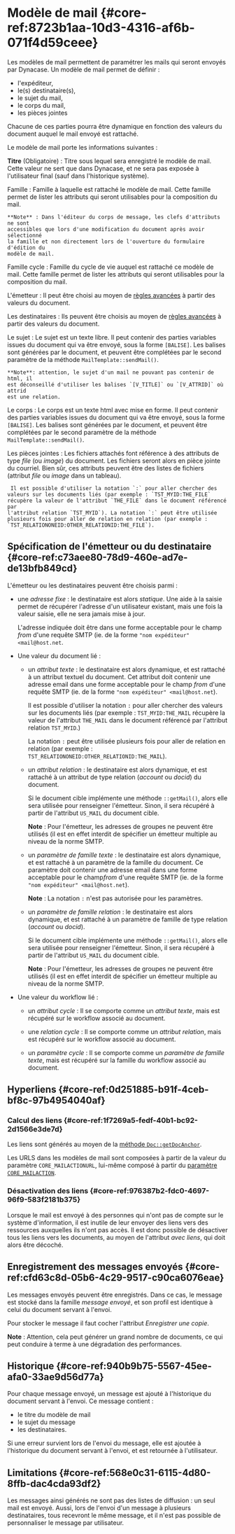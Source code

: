 # Modèle de mail {#core-ref:8723b1aa-10d3-4316-af6b-071f4d59ceee}

Les modèles de mail permettent de paramétrer les mails qui seront envoyés par
Dynacase. Un modèle de mail permet de définir :

*   l'expéditeur,
*   le(s) destinataire(s),
*   le sujet du mail,
*   le corps du mail,
*   les pièces jointes

Chacune de ces parties pourra être dynamique en fonction des valeurs du document
auquel le mail envoyé est rattaché.

Le modèle de mail porte les informations suivantes :

**Titre** (Obligatoire)
:   Titre sous lequel sera enregistré le modèle de mail. Cette valeur ne sert
    que dans Dynacase, et ne sera pas exposée à l'utilisateur final (sauf dans
    l'historique système).

Famille
:   Famille à laquelle est rattaché le modèle de mail. Cette famille permet de
    lister les attributs qui seront utilisables pour la composition du mail.
    
    **Note** : Dans l'éditeur du corps de message, les clefs d'attributs ne sont
    accessibles que lors d'une modification du document après avoir sélectionné
    la famille et non directement lors de l'ouverture du formulaire d'édition du
    modèle de mail.

Famille cycle
:   Famille du cycle de vie auquel est rattaché ce modèle de mail. Cette famille
    permet de lister les attributs qui seront utilisables pour la composition du
    mail.

L'émetteur
:   Il peut être choisi au moyen de [règles avancées][emetteur_destinataire] à
    partir des valeurs du document.

Les destinataires
:   Ils peuvent être choisis au moyen de
    [règles avancées][emetteur_destinataire] à partir des valeurs du document.

Le sujet
:   Le sujet est un texte libre. Il peut contenir des parties variables issues
    du document qui va être envoyé, sous la forme `[BALISE]`.
    Les balises sont générées par le document, et peuvent être complétées par le
    second paramètre de la méthode `MailTemplate::sendMail()`.
    
    **Note**: attention, le sujet d'un mail ne pouvant pas contenir de html, il
    est déconseillé d'utiliser les balises `[V_TITLE]` ou `[V_ATTRID]` où attrid
    est une relation.

Le corps
:   Le corps est un texte html avec mise en forme. Il peut contenir des parties
    variables issues du document qui va être envoyé, sous la forme `[BALISE]`.
    Les balises sont générées par le document, et peuvent être complétées par le
    second paramètre de la méthode `MailTemplate::sendMail()`.

Les pièces jointes
:   Les fichiers attachés font référence à des attributs de type *file* (ou
    *image*) du document. Les fichiers seront alors en pièce jointe du courriel.
    Bien sûr, ces attributs peuvent être des listes de fichiers (attribut
    *file* ou *image* dans un tableau).
    
     Il est possible d'utiliser la notation `:` pour aller chercher des
    valeurs sur les documents liés (par exemple : `TST_MYID:THE_FILE`
    récupère la valeur de l'attribut `THE_FILE` dans le document référencé par
    l'attribut relation `TST_MYID`). La notation `:` peut être utilisée
    plusieurs fois pour aller de relation en relation (par exemple :
    `TST_RELATIONONEID:OTHER_RELATIONID:THE_FILE`).

## Spécification de l'émetteur ou du destinataire {#core-ref:c73aee80-78d9-460e-ad7e-de13bfb849cd}

L'émetteur ou les destinataires peuvent être choisis parmi :

*   une *adresse fixe* : le destinataire est alors *statique*. Une aide à la
    saisie permet de récupérer l'adresse d'un utilisateur existant, mais une
    fois la valeur saisie, elle ne sera jamais mise à jour.
    
    L'adresse indiquée doit être dans une forme acceptable pour le champ
    *from* d'une requête SMTP (ie. de la forme
    `"nom expéditeur" <mail@host.net`.

*   Une valeur du document lié :
    
    *   un *attribut texte* : le destinataire est alors dynamique, et est
        rattaché à un attribut textuel du document. Cet attribut doit
        contenir une adresse email dans une forme acceptable pour le champ
        *from* d'une requête SMTP (ie. de la forme
        `"nom expéditeur" <mail@host.net`).
        
        Il est possible d'utiliser la notation `:` pour aller chercher des
        valeurs sur les documents liés (par exemple : `TST_MYID:THE_MAIL`
        récupère la valeur de l'attribut `THE_MAIL` dans le document référencé
        par l'attribut relation `TST_MYID`.)
        
        La notation `:` peut être utilisée plusieurs fois pour aller de relation
        en relation (par exemple :
        `TST_RELATIONONEID:OTHER_RELATIONID:THE_MAIL`).
    
    *   un *attribut relation* : le destinataire est alors dynamique, et est
        rattaché à un attribut de type relation (*account* ou *docid*) du
        document.
        
        Si le document cible implémente une méthode `::getMail()`, alors elle
        sera utilisée pour renseigner l'émetteur. Sinon, il sera récupéré à
        partir de l'attribut `US_MAIL` du document cible.
        
        **Note** : Pour l'émetteur, les adresses de groupes ne peuvent être
        utilisés (il est en effet interdit de spécifier un émetteur multiple
        au niveau de la norme SMTP.
    
    *   un *paramètre de famille texte* : le destinataire est alors
        dynamique, et est rattaché à un paramètre de la famille du document.
        Ce paramètre doit contenir une adresse email dans une forme
        acceptable pour le champ*from* d'une requête SMTP (ie. de la forme
        `"nom expéditeur" <mail@host.net`).
        
        **Note** : La notation `:` n'est pas autorisée pour les paramètres.
    
    *   un *paramètre de famille relation* : le destinataire est alors
        dynamique, et est rattaché à un paramètre de famille de type
        relation (*account* ou *docid*).
        
        Si le document cible implémente une méthode `::getMail()`, alors elle
        sera utilisée pour renseigner l'émetteur. Sinon, il sera récupéré à
        partir de l'attribut `US_MAIL` du document cible.
        
        **Note** : Pour l'émetteur, les adresses de groupes ne peuvent être
        utilisés (il est en effet interdit de spécifier un émetteur multiple
        au niveau de la norme SMTP.

*   Une valeur du workflow lié :
    
    *   un *attribut cycle* : Il se comporte comme un *attribut texte*, mais
        est récupéré sur le workflow associé au document.
    
    *   une *relation cycle* : Il se comporte comme un *attribut relation*,
        mais est récupéré sur le workflow associé au document.
    
    *   un *paramètre cycle* : Il se comporte comme un *paramètre de famille
        texte*, mais est récupéré sur la famille du workflow associé au
        document.

## Hyperliens {#core-ref:0d251885-b91f-4ceb-bf8c-97b4954040af}

### Calcul des liens {#core-ref:1f7269a5-fedf-40b1-bc92-2d1566e3de7d}

Les liens sont générés au moyen de la
[méthode `Doc::getDocAnchor`][getDocAnchor].

Les URLS dans les modèles de mail sont composées à partir de la valeur du
paramètre `CORE_MAILACTIONURL`, lui-même composé à partir
du [paramètre `CORE_MAILACTION`][CORE_MAILACTION].

### Désactivation des liens {#core-ref:976387b2-fdc0-4697-96f9-583f2181b375}

Lorsque le mail est envoyé à des personnes qui n'ont pas de compte sur le
système d'information, il est inutile de leur envoyer des liens vers des
ressources auxquelles ils n'ont pas accès. Il est donc possible de désactiver
tous les liens vers les documents, au moyen de l'attribut *avec liens*, qui doit
alors être décoché.

## Enregistrement des messages envoyés {#core-ref:cfd63c8d-05b6-4c29-9517-c90ca6076eae}

Les messages envoyés peuvent être enregistrés. Dans ce cas, le message est
stocké dans la famille *message envoyé*, et son profil est identique à celui du
document servant à l'envoi.

Pour stocker le message il faut cocher l'attribut *Enregistrer une copie*.

**Note** : Attention, cela peut générer un grand nombre de documents, ce qui
peut conduire à terme à une dégradation des performances.

## Historique {#core-ref:940b9b75-5567-45ee-afa0-33ae9d56d77a}

Pour chaque message envoyé, un message est ajouté à  l'historique du document
servant à l'envoi. Ce message contient :
*   le titre du modèle de mail
*   le sujet du message
*   les destinataires.

Si une erreur survient lors de l'envoi du message, elle est ajoutée à
l'historique du document servant à l'envoi, et est retournée à l'utilisateur.

## Limitations {#core-ref:568e0c31-6115-4d80-8ffb-dac4cda93df2}

Les messages ainsi générés ne sont pas des listes de diffusion : un seul mail
est envoyé. Aussi, lors de l'envoi d'un message à plusieurs destinataires, tous
recevront le même message, et il n'est pas possible de personnaliser le message
par utilisateur.


<!-- links -->
[emetteur_destinataire]: #core-ref:c73aee80-78d9-460e-ad7e-de13bfb849cd
[getDocAnchor]: #core-ref:55e9c46c-2a10-4911-8243-7c913416648f
[CORE_MAILACTION]: #core-ref:c1d9e009-49a5-47a4-9104-4d044ea24aa3